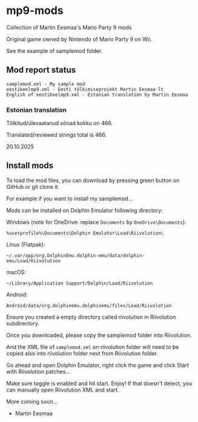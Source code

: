 # mp9-mods

Collection of Martin Eesmaa's Mario Party 9 mods

Original game owned by Nintendo of Mario Party 9 on Wii.

See the example of samplemod folder.

## Mod report status

```
samplemod.xml - My sample mod
eestikeelmp9.xml - Eesti tõlkimiseprojekt Martin Eesmaa-lt
English of eestikeelmp9.xml - Estonian translation by Martin Eesmaa
```

### Estonian translation

Tõlkitud/ülevaatanud sõnad kokku on 466.

Translated/reviewed strings total is 466.

20.10.2025

## Install mods

To load the mod files, you can download by pressing green button on GitHub
or git clone it.

For example if you want to install my samplemod...

Mods can be installed on Dolphin Emulator following directory:

Windows (note for OneDrive: replace `Documents` by `OneDrive\Documents`):

```
%userprofile%\Documents\Dolphin Emulator\Load\Riivolution\
```

Linux (Flatpak):

```
~/.var/app/org.DolphinEmu.dolphin-emu/data/dolphin-emu/Load/Riivolution
```

macOS:

```
~/Library/Application Support/Dolphin/Load/Riivolution
```

Android:

```
Android/data/org.dolphinemu.dolphinemu/files/Load/Riivolotion
```

Ensure you created a empty directory called riivolution in Riivolution subdirectory.

Once you downloaded, please copy the samplemod folder into Riivolution.

And the XML file of `samplemod.xml` on riivolution folder will need to be copied also into riivolution folder next from Riivolution folder.

Go ahead and open Dolphin Emulator, right click the game and click Start with Riivolution patches...

Make sure toggle is enabled and hit start. Enjoy! If that doesn't detect, you can manually open Riivolution XML and start.

More coming soon...

- Martin Eesmaa